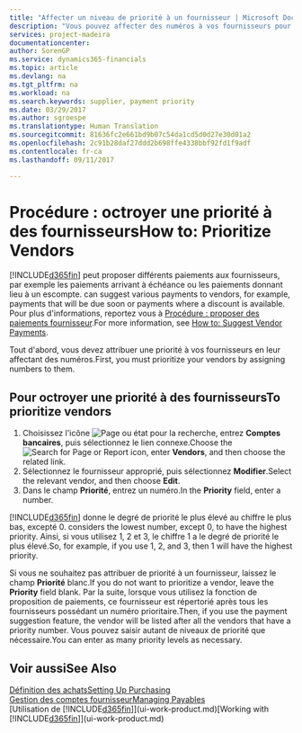 ```yaml
---
title: "Affecter un niveau de priorité à un fournisseur | Microsoft Docs"
description: "Vous pouvez affecter des numéros à vos fournisseurs pour les classer par ordre de priorité et faciliter des propositions de paiement dans Financials."
services: project-madeira
documentationcenter: 
author: SorenGP
ms.service: dynamics365-financials
ms.topic: article
ms.devlang: na
ms.tgt_pltfrm: na
ms.workload: na
ms.search.keywords: supplier, payment priority
ms.date: 03/29/2017
ms.author: sgroespe
ms.translationtype: Human Translation
ms.sourcegitcommit: 81636fc2e661bd9b07c54da1cd5d0d27e30d01a2
ms.openlocfilehash: 2c91b28daf27ddd2b698ffe4338bbf92fd1f9adf
ms.contentlocale: fr-ca
ms.lasthandoff: 09/11/2017

---
```

# <a name="how-to-prioritize-vendors"></a><span data-ttu-id="43727-103">Procédure : octroyer une priorité à des fournisseurs</span><span class="sxs-lookup"><span data-stu-id="43727-103">How to: Prioritize Vendors</span></span>
[!INCLUDE[d365fin](includes/d365fin_md.md)]<span data-ttu-id="43727-104"> peut proposer différents paiements aux fournisseurs, par exemple les paiements arrivant à échéance ou les paiements donnant lieu à un escompte.</span><span class="sxs-lookup"><span data-stu-id="43727-104"> can suggest various payments to vendors, for example, payments that will be due soon or payments where a discount is available.</span></span> <span data-ttu-id="43727-105">Pour plus d'informations, reportez vous à [Procédure : proposer des paiements fournisseur](payables-how-suggest-vendor-payments.md).</span><span class="sxs-lookup"><span data-stu-id="43727-105">For more information, see [How to: Suggest Vendor Payments](payables-how-suggest-vendor-payments.md).</span></span>

<span data-ttu-id="43727-106">Tout d'abord, vous devez attribuer une priorité à vos fournisseurs en leur affectant des numéros.</span><span class="sxs-lookup"><span data-stu-id="43727-106">First, you must prioritize your vendors by assigning numbers to them.</span></span>

## <a name="to-prioritize-vendors"></a><span data-ttu-id="43727-107">Pour octroyer une priorité à des fournisseurs</span><span class="sxs-lookup"><span data-stu-id="43727-107">To prioritize vendors</span></span>
1. <span data-ttu-id="43727-108">Choisissez l'icône ![Page ou état pour la recherche](media/ui-search/search_small.png "icône Page ou état pour la recherche"), entrez **Comptes bancaires**, puis sélectionnez le lien connexe.</span><span class="sxs-lookup"><span data-stu-id="43727-108">Choose the ![Search for Page or Report](media/ui-search/search_small.png "Search for Page or Report icon") icon, enter **Vendors**, and then choose the related link.</span></span>
2. <span data-ttu-id="43727-109">Sélectionnez le fournisseur approprié, puis sélectionnez **Modifier**.</span><span class="sxs-lookup"><span data-stu-id="43727-109">Select the relevant vendor, and then choose **Edit**.</span></span>
3. <span data-ttu-id="43727-110">Dans le champ **Priorité**, entrez un numéro.</span><span class="sxs-lookup"><span data-stu-id="43727-110">In the **Priority** field, enter a number.</span></span>

[!INCLUDE[d365fin](includes/d365fin_md.md)]<span data-ttu-id="43727-111"> donne le degré de priorité le plus élevé au chiffre le plus bas, excepté 0.</span><span class="sxs-lookup"><span data-stu-id="43727-111"> considers the lowest number, except 0, to have the highest priority.</span></span> <span data-ttu-id="43727-112">Ainsi, si vous utilisez 1, 2 et 3, le chiffre 1 a le degré de priorité le plus élevé.</span><span class="sxs-lookup"><span data-stu-id="43727-112">So, for example, if you use 1, 2, and 3, then 1 will have the highest priority.</span></span>

<span data-ttu-id="43727-113">Si vous ne souhaitez pas attribuer de priorité à un fournisseur, laissez le champ **Priorité** blanc.</span><span class="sxs-lookup"><span data-stu-id="43727-113">If you do not want to prioritize a vendor, leave the **Priority** field blank.</span></span> <span data-ttu-id="43727-114">Par la suite, lorsque vous utilisez la fonction de proposition de paiements, ce fournisseur est répertorié après tous les fournisseurs possédant un numéro prioritaire.</span><span class="sxs-lookup"><span data-stu-id="43727-114">Then, if you use the payment suggestion feature, the vendor will be listed after all the vendors that have a priority number.</span></span> <span data-ttu-id="43727-115">Vous pouvez saisir autant de niveaux de priorité que nécessaire.</span><span class="sxs-lookup"><span data-stu-id="43727-115">You can enter as many priority levels as necessary.</span></span>

## <a name="see-also"></a><span data-ttu-id="43727-116">Voir aussi</span><span class="sxs-lookup"><span data-stu-id="43727-116">See Also</span></span>
[<span data-ttu-id="43727-117">Définition des achats</span><span class="sxs-lookup"><span data-stu-id="43727-117">Setting Up Purchasing</span></span>](purchasing-setup-purchasing.md)  
[<span data-ttu-id="43727-118">Gestion des comptes fournisseur</span><span class="sxs-lookup"><span data-stu-id="43727-118">Managing Payables</span></span>](payables-manage-payables.md)  
<span data-ttu-id="43727-119">[Utilisation de [!INCLUDE[d365fin](includes/d365fin_md.md)]](ui-work-product.md)</span><span class="sxs-lookup"><span data-stu-id="43727-119">[Working with [!INCLUDE[d365fin](includes/d365fin_md.md)]](ui-work-product.md)</span></span>

